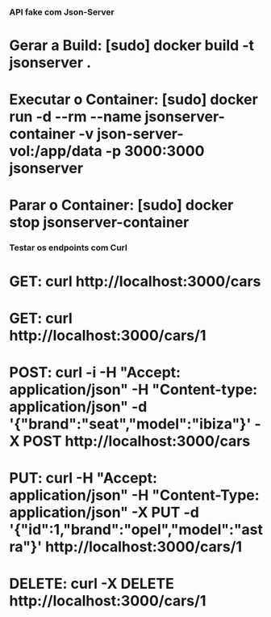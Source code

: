 ### API fake com Json-Server ### 

# Gerar a Build: [sudo] docker build -t jsonserver .

# Executar o Container: [sudo] docker run -d --rm --name jsonserver-container -v json-server-vol:/app/data -p 3000:3000 jsonserver

# Parar o Container: [sudo] docker stop jsonserver-container


### Testar os endpoints com Curl ###

# GET: curl http://localhost:3000/cars

# GET: curl http://localhost:3000/cars/1

# POST: curl -i -H "Accept: application/json" -H "Content-type: application/json" -d '{"brand":"seat","model":"ibiza"}' -X POST http://localhost:3000/cars

# PUT: curl -H "Accept: application/json" -H "Content-Type: application/json" -X PUT -d '{"id":1,"brand":"opel","model":"astra"}' http://localhost:3000/cars/1

# DELETE: curl -X DELETE http://localhost:3000/cars/1
